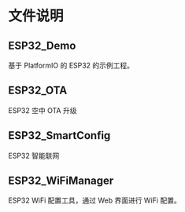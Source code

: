 # 文件说明

## ESP32_Demo

基于 PlatformIO 的 ESP32 的示例工程。

## ESP32_OTA

ESP32 空中 OTA 升级

## ESP32_SmartConfig

ESP32 智能联网

## ESP32_WiFiManager

ESP32 WiFi 配置工具，通过 Web 界面进行 WiFi 配置。
